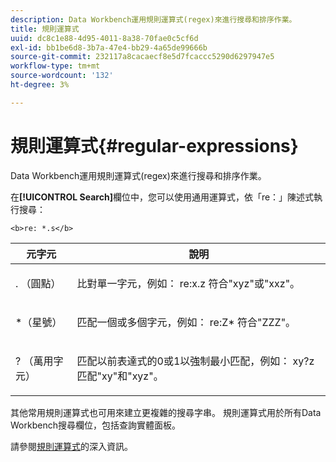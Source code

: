 ```yaml
---
description: Data Workbench運用規則運算式(regex)來進行搜尋和排序作業。
title: 規則運算式
uuid: dc8c1e88-4d95-4011-8a38-70fae0c5cf6d
exl-id: bb1be6d8-3b7a-47e4-bb29-4a65de99666b
source-git-commit: 232117a8cacaecf8e5d7fcaccc5290d6297947e5
workflow-type: tm+mt
source-wordcount: '132'
ht-degree: 3%

---
```


# 規則運算式{#regular-expressions}

Data Workbench運用規則運算式(regex)來進行搜尋和排序作業。

在&#x200B;**[!UICONTROL Search]**&#x200B;欄位中，您可以使用通用運算式，依「re：」陳述式執行搜尋：

```
<b>re: *.s</b>
```

<table id="table_BA125AB039794EE382B33003BE4E0AFB"> 
 <thead> 
  <tr> 
   <th colname="col1" class="entry"> 元字元 </th> 
   <th colname="col2" class="entry"> 說明 </th> 
  </tr> 
 </thead>
 <tbody> 
  <tr> 
   <td colname="col1"> <p>. （圓點） </p> </td> 
   <td colname="col2"> <p>比對單一字元，例如：<span class="filepath"> re:x.z </span>符合"xyz"或"xxz"。 </p> </td> 
  </tr> 
  <tr> 
   <td colname="col1"> <p>*（星號） </p> </td> 
   <td colname="col2"> <p>匹配一個或多個字元，例如：<span class="filepath"> re:Z* </span>符合"ZZZ"。 </p> </td> 
  </tr> 
  <tr> 
   <td colname="col1"> <p>? （萬用字元） </p> </td> 
   <td colname="col2"> <p>匹配以前表達式的0或1以強制最小匹配，例如：<span class="filepath"> xy?z </span>匹配"xy"和"xyz"。 </p> </td> 
  </tr> 
 </tbody> 
</table>

其他常用規則運算式也可用來建立更複雜的搜尋字串。 規則運算式用於所有Data Workbench搜尋欄位，包括查詢實體面板。

請參閱[規則運算式](https://experienceleague.adobe.com/docs/data-workbench/using/dataset/c-dataset-constr.html#Regular_Expressions)的深入資訊。
